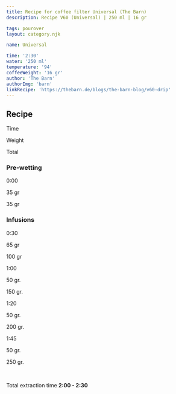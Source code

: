 ```yaml
---
title: Recipe for coffee filter Universal (The Barn)
description: Recipe V60 (Universal) | 250 ml | 16 gr

tags: pourover
layout: category.njk

name: Universal

time: '2:30'
water: '250 ml'
temperature: '94'
coffeeWeight: '16 gr'
author: 'The Barn'
authorImg: 'barn'
linkRecipe: 'https://thebarn.de/blogs/the-barn-blog/v60-drip'
---
```


## Recipe


<div class="time-line">

Time

Weight

Total

</div>

### Pre-wetting

<div class="time-line">

0:00

35 gr

35 gr

</div>

### Infusions

<div class="time-line">

0:30

65 gr

100 gr

</div>

<div class="time-line">

1:00

50 gr.

150 gr.

</div>

<div class="time-line">

1:20

50 gr.

200 gr.

</div>

<div class="time-line">

1:45

50 gr.

250 gr.

</div>

<br>

Total extraction time __2:00 - 2:30__

<br>


